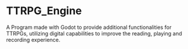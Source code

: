 # TTRPG_Engine
A Program made with Godot to provide additional functionalities for TTRPGs, utilizing digital capabilities to improve the reading, playing and recording experience. 
